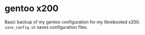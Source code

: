 gentoo x200
===========

Basic backup of my gentoo configuration for my librebooted x200.  
```save_config.sh``` saves configuration files.
